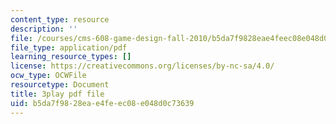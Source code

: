 ```yaml
---
content_type: resource
description: ''
file: /courses/cms-608-game-design-fall-2010/b5da7f9828eae4feec08e048d0c73639_68566.pdf
file_type: application/pdf
learning_resource_types: []
license: https://creativecommons.org/licenses/by-nc-sa/4.0/
ocw_type: OCWFile
resourcetype: Document
title: 3play pdf file
uid: b5da7f98-28ea-e4fe-ec08-e048d0c73639
---
```


